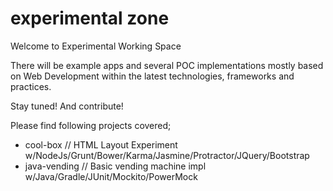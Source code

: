# experimental zone
Welcome to Experimental Working Space

There will be example apps and several POC implementations mostly based on Web Development within the latest technologies, frameworks and practices.

Stay tuned! And contribute!

Please find following projects covered;

* cool-box // HTML Layout Experiment w/NodeJs/Grunt/Bower/Karma/Jasmine/Protractor/JQuery/Bootstrap
* java-vending // Basic vending machine impl w/Java/Gradle/JUnit/Mockito/PowerMock

